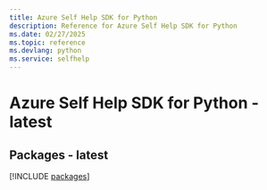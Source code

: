 ```yaml
---
title: Azure Self Help SDK for Python
description: Reference for Azure Self Help SDK for Python
ms.date: 02/27/2025
ms.topic: reference
ms.devlang: python
ms.service: selfhelp
---
```

# Azure Self Help SDK for Python - latest
## Packages - latest
[!INCLUDE [packages](self-help-index.md)]